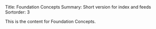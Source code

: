 Title: Foundation Concepts
Summary: Short version for index and feeds
Sortorder: 3

This is the content for Foundation Concepts.
